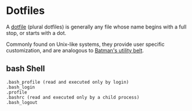 # Dotfiles

A [dotfile][1] (plural dotfiles) is generally any file whose name begins with a full stop, or starts with a dot.

Commonly found on Unix-like systems, they provide user specific customization, and are analogous to [Batman's utility belt][2].

## bash Shell

```
.bash_profile (read and executed only by login)
.bash_login
.profile
.bashrc (read and executed only by a child process)
.bash_logout
```

[1]: https://en.wikipedia.org/wiki/Dot-file
[2]: https://en.wikipedia.org/wiki/Batman%27s_utility_belt
